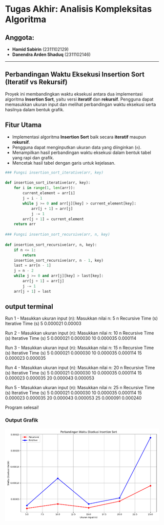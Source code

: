 # Tugas Akhir: Analisis Kompleksitas Algoritma

## Anggota:
- **Hamid Sabirin** (2311102129)
- **Danendra Arden Shaduq** (2311102146)

---

## Perbandingan Waktu Eksekusi Insertion Sort (Iteratif vs Rekursif)

Proyek ini membandingkan waktu eksekusi antara dua implementasi algoritma **Insertion Sort**, yaitu versi **iteratif** dan **rekursif**. Pengguna dapat memasukkan ukuran input dan melihat perbandingan waktu eksekusi serta hasilnya dalam bentuk grafik.

## Fitur Utama
- Implementasi algoritma **Insertion Sort** baik secara **iteratif** maupun **rekursif**.
- Pengguna dapat menginputkan ukuran data yang diinginkan (`n`).
- Menampilkan hasil perbandingan waktu eksekusi dalam bentuk tabel yang rapi dan grafik.
- Mencetak hasil tabel dengan garis untuk kejelasan.



```python
### Fungsi insertion_sort_iterative(arr, key)

def insertion_sort_iterative(arr, key):
    for i in range(1, len(arr)):
        current_element = arr[i]
        j = i - 1
        while j >= 0 and arr[j][key] > current_element[key]:
            arr[j + 1] = arr[j]
            j -= 1
        arr[j + 1] = current_element
    return arr

### Fungsi insertion_sort_recursive(arr, n, key)

def insertion_sort_recursive(arr, n, key):
    if n <= 1:
        return
    insertion_sort_recursive(arr, n - 1, key)
    last = arr[n - 1]
    j = n - 2
    while j >= 0 and arr[j][key] > last[key]:
        arr[j + 1] = arr[j]
        j -= 1
    arr[j + 1] = last
```

## output terminal
Run 1 - Masukkan ukuran input (n):
Masukkan nilai n: 5
 n  Recursive Time (s)  Iterative Time (s)
 5            0.000021             0.00003

Run 2 - Masukkan ukuran input (n):
Masukkan nilai n: 10
 n  Recursive Time (s)  Iterative Time (s)
 5            0.000021            0.000030
10            0.000035            0.000114

Run 3 - Masukkan ukuran input (n):
Masukkan nilai n: 15
 n  Recursive Time (s)  Iterative Time (s)
 5            0.000021            0.000030
10            0.000035            0.000114
15            0.000023            0.000035

Run 4 - Masukkan ukuran input (n):
Masukkan nilai n: 20
 n  Recursive Time (s)  Iterative Time (s)
 5            0.000021            0.000030
10            0.000035            0.000114
15            0.000023            0.000035
20            0.000043            0.000053

Run 5 - Masukkan ukuran input (n):
Masukkan nilai n: 25
 n  Recursive Time (s)  Iterative Time (s)
 5            0.000021            0.000030
10            0.000035            0.000114
15            0.000023            0.000035
20            0.000043            0.000053
25            0.000091            0.000240

Program selesai!

### Output Grafik
![output](https://github.com/Hamid165/TA_AKA_HAMID_ARDEN/blob/main/grafik.png)
